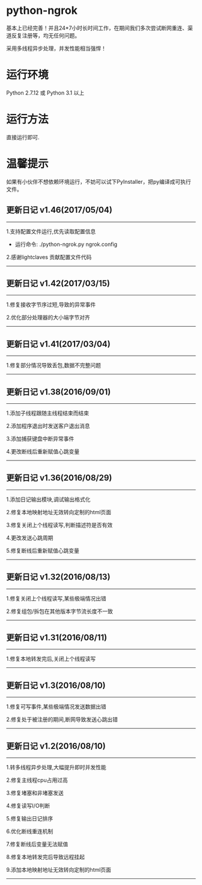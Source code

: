 # python-ngrok
基本上已经完善！并且24*7小时长时间工作，在期间我们多次尝试断网重连、渠道反复注册等，均无任何问题。

采用多线程异步处理，并发性能相当强悍！

# 运行环境
Python 2.7.12 或 Python 3.1 以上

# 运行方法
直接运行即可.

# 温馨提示
如果有小伙伴不想依赖环境运行，不妨可以试下PyInstaller，把py编译成可执行文件。

## 更新日记 v1.46(2017/05/04)

***

1.支持配置文件运行,优先读取配置信息
- 运行命令: ./python-ngrok.py ngrok.config

2.感谢lightclaves 贡献配置文件代码

***

## 更新日记 v1.42(2017/03/15)

***

1.修复接收字节序过短,导致的异常事件

2.优化部分处理器的大小端字节对齐

***

## 更新日记 v1.41(2017/03/04)

***

1.修复部分情况导致丢包,数据不完整问题

***

## 更新日记 v1.38(2016/09/01)

***

1.添加子线程跟随主线程结束而结束

2.添加程序退出时发送客户退出消息

3.添加捕获键盘中断异常事件

4.更改断线后重新赋值心跳变量

***

## 更新日记 v1.36(2016/08/29)

***

1.添加日记输出模块,调试输出格式化

2.修复本地映射地址无效转向定制的html页面

3.修复关闭上个线程读写,判断描述符是否有效

4.更改发送心跳周期

5.修复断线后重新赋值心跳变量

***

## 更新日记 v1.32(2016/08/13)

***

1.修复关闭上个线程读写,某些极端情况出错

2.修复组包/拆包在其他版本字节流长度不一致

***

## 更新日记 v1.31(2016/08/11)

***

1.修复本地转发完后,关闭上个线程读写

***

## 更新日记 v1.3(2016/08/10)

***

1.修复可写事件,某些极端情况发送数据出错

2.修复处于被注册的期间,断网导致发送心跳出错

***

## 更新日记 v1.2(2016/08/10)

***

1.转多线程异步处理,大幅提升即时并发性能

2.修复主线程cpu占用过高

3.修复堵塞和非堵塞发送

4.修复读写I/O判断

5.修复输出日记排序

6.优化断线重连机制

7.修复断线后变量无法赋值

8.修复本地转发完后导致远程挂起

9.添加本地映射地址无效转向定制的html页面

***
